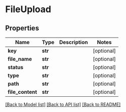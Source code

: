 # FileUpload

## Properties
Name | Type | Description | Notes
------------ | ------------- | ------------- | -------------
**key** | **str** |  | [optional] 
**file_name** | **str** |  | [optional] 
**status** | **str** |  | [optional] 
**type** | **str** |  | [optional] 
**path** | **str** |  | [optional] 
**file_content** | **str** |  | [optional] 

[[Back to Model list]](../README.md#documentation-for-models) [[Back to API list]](../README.md#documentation-for-api-endpoints) [[Back to README]](../README.md)


